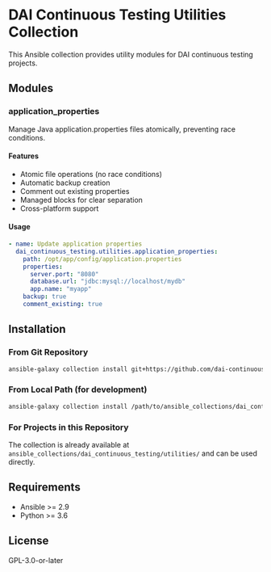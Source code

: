 # DAI Continuous Testing Utilities Collection

This Ansible collection provides utility modules for DAI continuous testing projects.

## Modules

### application_properties

Manage Java application.properties files atomically, preventing race conditions.

#### Features
- Atomic file operations (no race conditions)
- Automatic backup creation
- Comment out existing properties
- Managed blocks for clear separation
- Cross-platform support

#### Usage

```yaml
- name: Update application properties
  dai_continuous_testing.utilities.application_properties:
    path: /opt/app/config/application.properties
    properties:
      server.port: "8080"
      database.url: "jdbc:mysql://localhost/mydb"
      app.name: "myapp"
    backup: true
    comment_existing: true
```

## Installation

### From Git Repository
```bash
ansible-galaxy collection install git+https://github.com/dai-continuous-testing/ansible-utilities-collection.git
```

### From Local Path (for development)
```bash
ansible-galaxy collection install /path/to/ansible_collections/dai_continuous_testing/utilities
```

### For Projects in this Repository
The collection is already available at `ansible_collections/dai_continuous_testing/utilities/` and can be used directly.

## Requirements

- Ansible >= 2.9
- Python >= 3.6

## License

GPL-3.0-or-later
